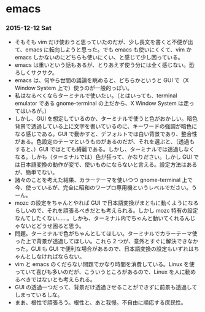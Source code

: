 # emacs

### 2015-12-12 Sat

- そもそも vim だけ使おうと思っていたのだが、少し長文を書くと不便が出て、emacs に転向しようと思った。でも emacs も使いにくくて、vim か emacs しかないのにどちらも使いにくい、と感じて少し困っている。
- emacs は重いという話もあるが、とりあえず使う分には全く感じない。恐ろしくサクサク。
- emacs は、何やら世間の議論を眺めると、どちらかというと GUI で（X Window System 上で）使うのが一般的っぽい。
- 私はなるべくならターミナルで使いたい。（とはいっても、terminal emulator である gnome-terminal の上だから、X Window System は走ってはいるが。）
- しかし、GUI を想定しているのか、ターミナルで使うと色がおかしい。暗色背景で透過している上に文字を書いているのに、キーワードの強調が暗色になる感じである。GUI で動かすと、デフォルトでは白い背景であり、整合性がある。色設定のテーマというものがあるのだが、それを選ぶと、（透過もすると、）GUI ではとても綺麗である。しかし、ターミナルでは透過しなくなる。しかも（ターミナルでは）色が狂って、かなりださい。しかし GUI では日本語変換の動作が変で、使いものにならないと言える。設定方法はあるが、簡単でない。
- 諸々のことを考えた結果、カラーテーマを使いつつ gnome-terminal 上で今、使っているが、完全に昭和のワープロ専用機というレベルでださい。うーん。
- mozc の設定をちゃんとやれば GUI で日本語変換がまともに動くようになるらしいので、それを頑張るべきだとも考えられる。しかし mozc 特有の設定なんてしたくない……。しかも、ターミナル内でちゃんと動いてくれるんじゃないとどうせ困ると思う。
- 問題。ターミナルで色がちゃんとしてほしい。ターミナルでカラーテーマ使った上で背景が透過してほしい。これら 2 つが、意外とすぐに解決できなかった。GUI も GUI で便利な場合があるので、日本語変換の設定もいずれはちゃんとしなければならない。
- vim と emacs のくだらない問題でかなり時間を消費している。Linux を使っていて喜びも多いのだが、こういうところがあるので、Linux を人に勧めるべきではないとも考えられる。
- GUI の透過一つだって、背景だけ透過させることができずに前景も透過してしまっているしな。
- まあ、根性で頑張ろう。根性と、あと我慢。不自由に順応する庶民性。
